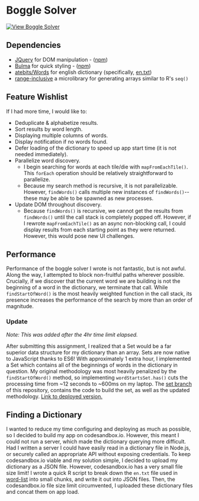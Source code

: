 # Boggle Solver

[![View Boggle Solver](https://codesandbox.io/static/img/play-codesandbox.svg)](https://codesandbox.io/embed/1oy8wlm473?module=%2Fsrc%2Fboggle.js)

## Dependencies

* [JQuery](https://jquery.com) for DOM manipulation - ([npm](https://www.npmjs.com/package/jquery))
* [Bulma](https://bulma.io/) for quick styling - ([npm](https://www.npmjs.com/package/bulma))
* [atebits/Words](https://github.com/atebits/Words) for english dictionary (specifically, [en.txt](https://github.com/atebits/Words/blob/master/Words/en.txt))
* [range-inclusive](https://www.npmjs.com/package/range-inclusive) a microlibrary for generating arrays similar to R's `seq()`

## Feature Wishlist

If I had more time, I would like to:

* Deduplicate & alphabetize results.
* Sort results by word length.
* Displaying multiple columns of words.
* Display notification if no words found.
* Defer loading of the dictionary to speed up app start time (it is not needed immediately).
* Parallelize word discovery.
  * I begin searching for words at each tile/die with `mapFromEachTile()`. This `forEach` operation should be relatively straightforward to parallelize.
  * Because my search method is recursive, it is not parallelizable. However, `findWords()` calls multiple new instances of `findWords()`--these may be able to be spawned as new processes.
* Update DOM throughout discovery.
  * Because `findWords()` is recursive, we cannot get the results from `findWords()` until the call stack is completely popped off. However, if I rewrote `mapFromEachTile()` as an async non-blocking call, I could display results from each starting point as they were returned. However, this would pose new UI challenges.

## Performance

Performance of the boggle solver I wrote is not fantastic, but is not awful. Along the way, I attempted to block non-fruitful paths wherever possible. Crucially, if we discover that the current word we are building is not the beginning of a word in the dictionary, we terminate that call. While `findStartOfWord()` is the most heavily weighted function in the call stack, its presence increases the performance of the search by more than an order of magnitude.

### Update

_Note: This was added after the 4hr time limit elapsed._

After submitting this assignment, I realized that a Set would be a far superior data structure for my dictionary than an array. Sets are now native to JavaScript thanks to ES6! With approximately 1 extra hour, I implemented a Set which contains all of the beginnings of words in the dictionary in question. My original methodology was most heavily penalized by the `findStartOfWord()` method, so implementing `wordStartsSet.has()` cuts the processing time from ~12 seconds to ~600ms on my laptop. The [set branch](https://github.com/samhinshaw/boggle_solver/tree/set) of this repository, contains the code to build the set, as well as the updated methodology. [Link to deployed version.](https://codesandbox.io/embed/jjylj251x3?module=%2Fsrc%2Fboggle.js)

## Finding a Dictionary

I wanted to reduce my time configuring and deploying as much as possible, so I decided to build my app on codesandbox.io. However, this meant I could not run a server, which made the dictionary querying more difficult. Had I written a server I could have easily read in a dictionary file in Node.js, or securely called an appropriate API without exposing credentials. To keep codesandbox.io viable and my solution simple, I decided to upload my dictionary as a JSON file. However, codesandbox.io has a very small file size limit! I wrote a quick R script to break down the `en.txt` file used in [word-list](https://www.npmjs.com/package/word-list) into small chunks, and write it out into JSON files. Then, the codesandbox.io file size limit circumvented, I uploaded these dictionary files and concat them on app load.
